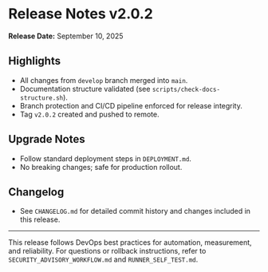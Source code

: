 # Release Notes v2.0.2

**Release Date:** September 10, 2025

## Highlights
- All changes from `develop` branch merged into `main`.
- Documentation structure validated (see `scripts/check-docs-structure.sh`).
- Branch protection and CI/CD pipeline enforced for release integrity.
- Tag `v2.0.2` created and pushed to remote.

## Upgrade Notes
- Follow standard deployment steps in `DEPLOYMENT.md`.
- No breaking changes; safe for production rollout.

## Changelog
- See `CHANGELOG.md` for detailed commit history and changes included in this release.

---
This release follows DevOps best practices for automation, measurement, and reliability. For questions or rollback instructions, refer to `SECURITY_ADVISORY_WORKFLOW.md` and `RUNNER_SELF_TEST.md`.
